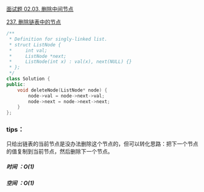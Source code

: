 [面试题 02.03. 删除中间节点](https://leetcode-cn.com/problems/delete-middle-node-lcci/)

[237. 删除链表中的节点](https://leetcode-cn.com/problems/delete-node-in-a-linked-list/)

~~~c++
/**
 * Definition for singly-linked list.
 * struct ListNode {
 *     int val;
 *     ListNode *next;
 *     ListNode(int x) : val(x), next(NULL) {}
 * };
 */
class Solution {
public:
    void deleteNode(ListNode* node) {
        node->val = node->next->val;
        node->next = node->next->next;
    }
};
~~~

### tips：

只给出链表的当前节点是没办法删除这个节点的，但可以转化思路：把下一个节点的值复制到当前节点，然后删除下一个节点。

##### 时间 ：O(1)

##### 空间 ：O(1)

